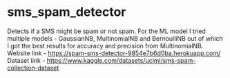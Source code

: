# sms_spam_detector
Detects if a SMS might be spam or not spam. For the ML model I tried multiple models - GaussianNB, MultinomialNB and BernoulliNB out of which I got the best results for accuracy and precision from MultinomialNB.  Website link - https://spam-sms-detector-9854e7b6d0ba.herokuapp.com/
Dataset link - https://www.kaggle.com/datasets/uciml/sms-spam-collection-dataset
